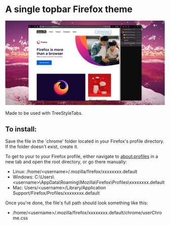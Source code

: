 # A single topbar Firefox theme

![](/previews/preview-1.png)

Made to be used with TreeStyleTabs.


## To install:

Save the file in the 'chrome' folder located in your Firefox's profile directory. If the folder doesn't exist, create it.

To get to your to your Firefox profile, either navigate to [about:profiles](http://about:profiles) in a new tab and open the root directory, or go there manually:

* Linux: /home/\<username\>/.mozilla/firefox/xxxxxxxx.default
* Windows: C:\Users\\<username\>\AppData\Roaming\Mozilla\Firefox\Profiles\xxxxxxxx.default
* Mac: Users/\<username\>/Library/Application Support/Firefox/Profiles/xxxxxxxx.default

Once you're done, the file's full path should look something like this:
* /home/\<username\>/.mozilla/firefox/xxxxxxxx.default/chrome/userChrome.css
